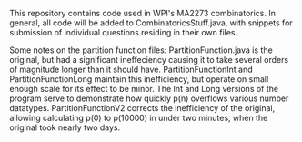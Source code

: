 This repository contains code used in WPI's MA2273 combinatorics.
In general, all code will be added to CombinatoricsStuff.java, with snippets for submission of individual questions residing in their own files.

Some notes on the partition function files:
PartitionFunction.java is the original, but had a significant ineffeciency causing it to take several orders of magnitude longer than it should have.
PartitionFunctionInt and PartitionFunctionLong maintain this inefficiency, but operate on small enough scale for its effect to be minor.
The Int and Long versions of the program serve to demonstrate how quickly p(n) overflows various number datatypes.
PartitionFunctionV2 corrects the inefficiency of the original, allowing calculating p(0) to p(10000) in under two minutes, when the original took nearly two days.
